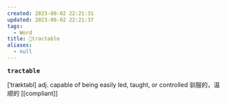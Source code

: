 ```yaml
---
created: 2023-08-02 22:21:31
updated: 2023-08-02 22:21:37
tags:
  - Word
title: 📖tractable
aliases:
  - null
---
```


<pre><strong>tractable</strong></pre>
[ˈtræktəbl]
adj. capable of being easily led, taught, or controlled 驯服的，温顺的
[[compliant]]
